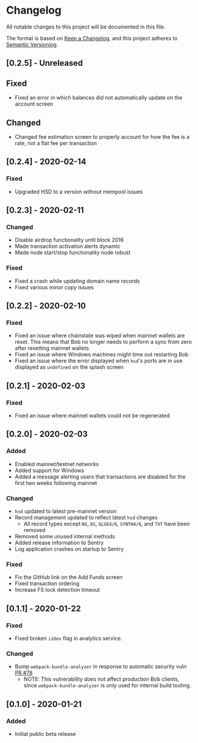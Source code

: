 #  Changelog

All notable changes to this project will be documented in this file.

The format is based on [Keep a Changelog](https://keepachangelog.com/en/1.0.0/),
and this project adheres to [Semantic Versioning](https://semver.org/spec/v2.0.0.html).

## [0.2.5] - Unreleased
## Fixed
- Fixed an error in which balances did not automatically update on the account screen

## Changed
- Changed fee estimation screen to properly account for how the fee is a rate, not a flat fee per transaction 

## [0.2.4] - 2020-02-14
### Fixed
- Upgraded HSD to a version without mempool issues 

## [0.2.3] - 2020-02-11
### Changed
- Disable airdrop functionality until block 2016
- Made transaction activation alerts dynamic
- Made node start/stop functionality node robust

### Fixed
- Fixed a crash while updating domain name records
- Fixed various minor copy issues

## [0.2.2] - 2020-02-10
### Fixed
- Fixed an issue where chainstate was wiped when mainnet wallets are reset. This means that Bob no longer needs to perform a sync from zero after resetting mainnet wallets
- Fixed an issue where Windows machines might time out restarting Bob
- Fixed an issue where the error displayed when `hsd`'s ports are in use displayed as `undefined` on the splash screen 

## [0.2.1] - 2020-02-03
### Fixed
- Fixed an issue where mainnet wallets could not be regenerated

## [0.2.0] - 2020-02-03
### Added
- Enabled mainnet/testnet networks
- Added support for Windows
- Added a message alerting users that transactions are disabled for the first two weeks following mainnet

### Changed
- `hsd` updated to latest pre-mainnet version
- Record management updated to reflect latest `hsd` changes
    - All record types except `NS`, `DS`, `GLUE4/6`, `SYNTH4/6`, and `TXT` have been removed
- Removed some unused internal methods
- Added release information to Sentry
- Log application crashes on startup to Sentry

### Fixed
- Fix the GitHub link on the Add Funds screen
- Fixed transaction ordering
- Increase FS lock detection timeout

## [0.1.1] - 2020-01-22
### Fixed
- Fixed broken `isDev` flag in analytics service.

### Changed
- Bump `webpack-bundle-analyzer` in response to automatic security vuln [PR #78](https://github.com/kyokan/bob-wallet/pull/78)
    - NOTE: This vulnerability does not affect production Bob clients, since `webpack-bundle-analyzer` is only used for internal build tooling.  

## [0.1.0] - 2020-01-21
### Added

- Initial public beta release
